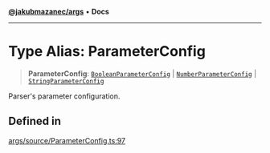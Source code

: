 [**@jakubmazanec/args**](../README.md) • **Docs**

---

# Type Alias: ParameterConfig

> **ParameterConfig**: [`BooleanParameterConfig`](BooleanParameterConfig.md) \|
> [`NumberParameterConfig`](NumberParameterConfig.md) \|
> [`StringParameterConfig`](StringParameterConfig.md)

Parser's parameter configuration.

## Defined in

[args/source/ParameterConfig.ts:97](https://github.com/jakubmazanec/tools/blob/a5f92f7f2969c6804808173bd093f7dbafca1b9f/packages/args/source/ParameterConfig.ts#L97)
